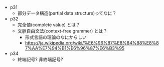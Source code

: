 - p31
  - 部分データ構造(partial data structure)ってなに？
- p32
  - 完全値(complete value) とは？
  - 文脈自由文法(context-free grammer) とは？
    - 形式言語の理論のなにからしい
    - https://ja.wikipedia.org/wiki/%E6%96%87%E8%84%88%E8%87%AA%E7%94%B1%E6%96%87%E6%B3%95
- p34
  - 終端記号? 非終端記号?

